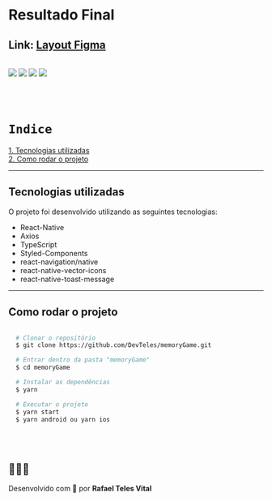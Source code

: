 # Resultado Final

## Link: <a href="https://www.figma.com/file/NH6W89pxspQLZ99Ykjbko6/Untitled?node-id=0%3A1">Layout Figma</a>

<br />

  <img src="src/assets/mobile1.png" />
  <img src="src/assets/mobile2.png" />
  <img src="src/assets/mobile3.png" />
  <img src="src/assets/mobile4.png" />

<br /> <br />

# `Indice`

<a href="#Tecnologias-utilizadas">1. Tecnologias utilizadas</a> <br />
<a href="#Como-rodar-o-projeto">2. Como rodar o projeto</a>

---

## Tecnologias utilizadas

O projeto foi desenvolvido utilizando as seguintes tecnologias:

- React-Native
- Axios
- TypeScript
- Styled-Components
- react-navigation/native
- react-native-vector-icons
- react-native-toast-message

---

## Como rodar o projeto

```bash

  # Clonar o repositório
  $ git clone https://github.com/DevTeles/memoryGame.git

  # Entrar dentro da pasta "memoryGame"
  $ cd memoryGame

  # Instalar as dependências
  $ yarn

  # Executar o projeto
  $ yarn start
  $ yarn android ou yarn ios
```

<br /><br />

## 🚀🚀🚀

Desenvolvido com 💖 por **Rafael Teles Vital**
